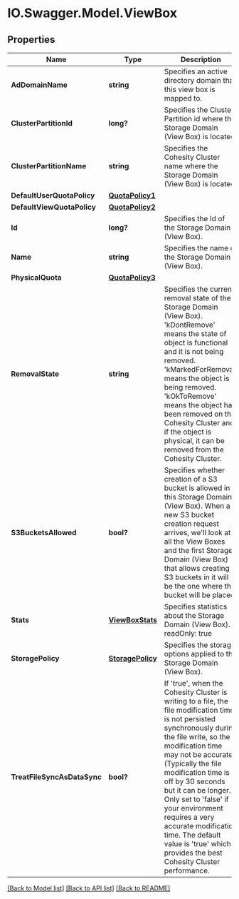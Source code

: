# IO.Swagger.Model.ViewBox
## Properties

Name | Type | Description | Notes
------------ | ------------- | ------------- | -------------
**AdDomainName** | **string** | Specifies an active directory domain that this view box is mapped to. | [optional] 
**ClusterPartitionId** | **long?** | Specifies the Cluster Partition id where the Storage Domain (View Box) is located. | 
**ClusterPartitionName** | **string** | Specifies the Cohesity Cluster name where the Storage Domain (View Box) is located. | [optional] 
**DefaultUserQuotaPolicy** | [**QuotaPolicy1**](QuotaPolicy1.md) |  | [optional] 
**DefaultViewQuotaPolicy** | [**QuotaPolicy2**](QuotaPolicy2.md) |  | [optional] 
**Id** | **long?** | Specifies the Id of the Storage Domain (View Box). | [optional] 
**Name** | **string** | Specifies the name of the Storage Domain (View Box). | 
**PhysicalQuota** | [**QuotaPolicy3**](QuotaPolicy3.md) |  | [optional] 
**RemovalState** | **string** | Specifies the current removal state of the Storage Domain (View Box). &#39;kDontRemove&#39; means the state of object is functional and it is not being removed. &#39;kMarkedForRemoval&#39; means the object is being removed. &#39;kOkToRemove&#39; means the object has been removed on the Cohesity Cluster and if the object is physical, it can be removed from the Cohesity Cluster. | [optional] 
**S3BucketsAllowed** | **bool?** | Specifies whether creation of a S3 bucket is allowed in this Storage Domain (View Box). When a new S3 bucket creation request arrives, we&#39;ll look at all the View Boxes and the first Storage Domain (View Box) that allows creating S3 buckets in it will be the one where the bucket will be placed. | [optional] 
**Stats** | [**ViewBoxStats**](ViewBoxStats.md) | Specifies statistics about the Storage Domain (View Box). readOnly: true | [optional] 
**StoragePolicy** | [**StoragePolicy**](StoragePolicy.md) | Specifies the storage options applied to the Storage Domain (View Box). | [optional] 
**TreatFileSyncAsDataSync** | **bool?** | If &#39;true&#39;, when the Cohesity Cluster is writing to a file, the file modification time is not persisted synchronously during the file write, so the modification time may not be accurate. (Typically the file modification time is off by 30 seconds but it can be longer.) Only set to &#39;false&#39; if your environment requires a very accurate modification time. The default value is &#39;true&#39; which provides the best Cohesity Cluster performance. | [optional] 

[[Back to Model list]](../README.md#documentation-for-models) [[Back to API list]](../README.md#documentation-for-api-endpoints) [[Back to README]](../README.md)

